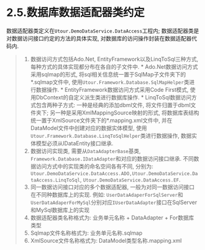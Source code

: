 # 2.5.数据库数据适配器类约定
数据适配器类定义在```Utour.DemoDataService.DataAccess```工程内; 数据适配器类是对数据访问接口约定的方法的具体实现, 对数据库的访问操作封装在数据适配器代码内.
>1. 数据访问方式包括Ado.Net, EntityFramework以及LinqToSql三种方式, 每种方式的具体实现都分布在各自的子文件中. 
    * Ado.Net数据访问方式采用sqlmap的形式, 将sql相关信息统一置于SqlMap子文件夹下的\*.sqlmap文件中, 使用```Utour.Framework.Database.SqlMapHelper```类进行数据操作.
    * EntityFramework数据访问方式采用Code First模式, 使用DbContext的自定义派生类进行数据库操作.
    * LinqToSql数据访问方式包含两种子方式: 一种是经典的添加dbml文件, 将文件归置于dbml文件夹下; 另一种是采用XmlMappingSource映射的形式, 将数据库表结构统一置于XmlSource文件夹下的\*.mapping.xml文件中, 并在DataModel文件中创建对应的数据实体模型, 使用```Utour.Framework.Database.LinqToSqlHelper```类进行数据操作, 数据实体模型必须从IDataEntity接口继承.
>2. 数据访问实现类, 需要从```DataAdapterBase```基类, ```Framework.Database.IDataAdapter```和对应的数据访问接口继承. 不同数据访问方式中的实现类的命名空间各有不同, 分别为: ```Utour.DemoDataService.DataAccess.ADO,Utour.DemoDataService.DataAccess.LinqToSql```, ```Utour.DemoDataService.DataAccess.EF```.
>3. 同一数据访问接口对应的多个数据适配器, 一般为对同一数据访问接口在不同种数据库上的实现.
例如: ```UserDataAdaperForSqlServer```和```UserDataAdaperForMySql```分别对应```IUserDataAdapter```接口在SqlServer和MySql数据库上的实现
>4. 数据适配器类名称格式为: 业务单元名称 + DataAdapter + For数据库类型
>5. Sqlmap文件名称格式为: 业务单元名称.sqlmap
>6. XmlSource文件名称格式为: DataModel类型名称.mapping.xml

